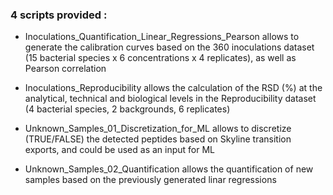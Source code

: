 ### 4 scripts provided :

- Inoculations_Quantification_Linear_Regressions_Pearson allows to generate the calibration curves based on the 360 inoculations dataset (15 bacterial species x 6 concentrations x 4 replicates), as well as Pearson correlation

- Inoculations_Reproducibility allows the calculation of the RSD (%) at the analytical, technical and biological levels in the Reproducibility dataset (4 bacterial species, 2 backgrounds, 6 replicates)

- Unknown_Samples_01_Discretization_for_ML allows to discretize (TRUE/FALSE) the detected peptides based on Skyline transition exports, and could be used as an input for ML

- Unknown_Samples_02_Quantification allows the quantification of new samples based on the previously generated linar regressions
